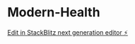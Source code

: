 # Modern-Health

[Edit in StackBlitz next generation editor ⚡️](https://stackblitz.com/~/github.com/cjephuneh/Modern-Health)
